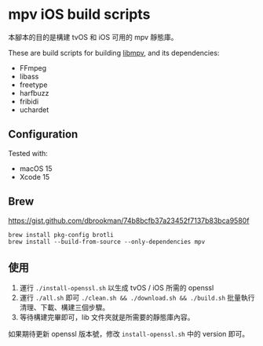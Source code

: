 # mpv iOS build scripts

本腳本的目的是構建 tvOS 和 iOS 可用的 mpv 靜態庫。

These are build scripts for building [libmpv](https://github.com/mpv-player/mpv), and its dependencies:

- FFmpeg
- libass
- freetype
- harfbuzz
- fribidi
- uchardet

## Configuration

Tested with:

- macOS 15
- Xcode 15

## Brew

https://gist.github.com/dbrookman/74b8bcfb37a23452f7137b83bca9580f

```
brew install pkg-config brotli
brew install --build-from-source --only-dependencies mpv
```

## 使用

1. 運行 `./install-openssl.sh` 以生成 tvOS / iOS 所需的 openssl
2. 運行 `./all.sh` 即可 `./clean.sh && ./download.sh && ./build.sh` 批量執行清理、下載、構建三個步驟。
3. 等待構建完畢即可，lib 文件夾就是所需要的靜態庫內容。

如果期待更新 openssl 版本號，修改 `install-openssl.sh` 中的 version 即可。

